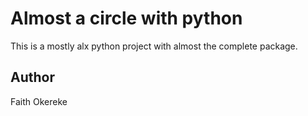 # Almost a circle with python

This is a mostly alx python project with almost the complete package.

## Author

Faith Okereke

